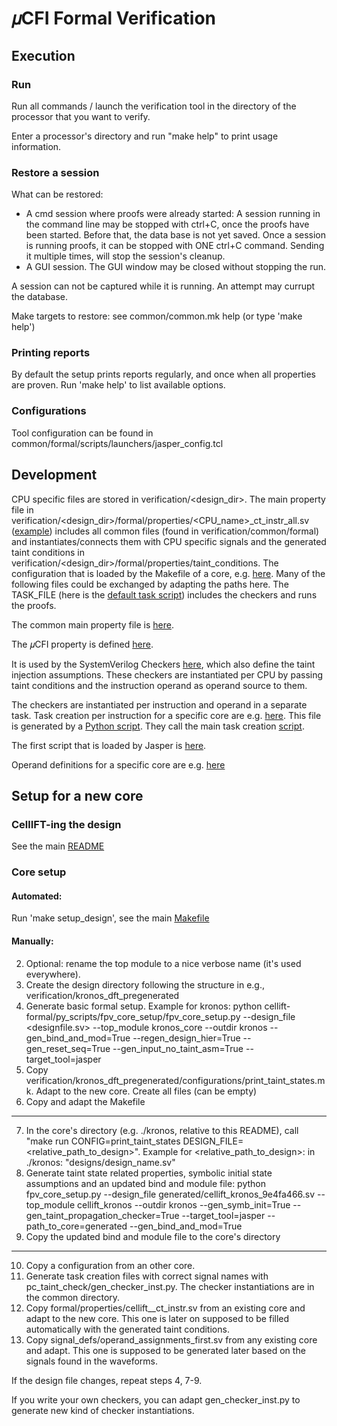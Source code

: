 # 𝜇CFI Formal Verification

## Execution

### Run

Run all commands / launch the verification tool in the directory of the processor that you want to verify.

Enter a processor's directory and run "make help" to print usage information.

### Restore a session

What can be restored:
- A cmd session where proofs were already started:
A session running in the command line may be stopped with ctrl+C, once the proofs have been started. Before that, the data base is not yet saved.
Once a session is running proofs, it can be stopped with ONE ctrl+C command. Sending it multiple times, will stop the session's cleanup.
- A GUI session.
The GUI window may be closed without stopping the run.

A session can not be captured while it is running. An attempt may currupt the database.

Make targets to restore: see common/common.mk help (or type 'make help')

### Printing reports

By default the setup prints reports regularly, and once when all properties are proven. Run 'make help' to list available options.


### Configurations

Tool configuration can be found in common/formal/scripts/launchers/jasper_config.tcl

## Development

CPU specific files are stored in verification/<design_dir>. The main property file in verification/<design_dir>/formal/properties/<CPU_name>_ct_instr_all.sv ([example](picorv32_ift_pregenerated/formal/properties/picorv32_ct_instr_all.sv)) includes all common files (found in verification/common/formal) and instantiates/connects them with CPU specific signals and the generated taint conditions in verification/<design_dir>/formal/properties/taint_conditions.
The configuration that is loaded by the Makefile of a core, e.g. [here](picorv32_ift_pregenerated/configurations/picorv32_ct_to.mk). Many of the following files could be exchanged by adapting the paths here. The TASK_FILE (here is the [default task script](common/formal/scripts/tasks/ct_instr_all_no_taint_states.tcl)) includes the checkers and runs the proofs.

The common main property file is [here](common/formal/properties/prop_ct_instr.sv).

The 𝜇CFI property is defined [here](common/formal/properties/prop_pc_taint_check.sv).

It is used by the SystemVerilog Checkers [here](common/formal/assumptions/asm_taint_inj_once.sv), which also define the taint injection assumptions. These checkers are instantiated per CPU by passing taint conditions and the instruction operand as operand source to them.

The checkers are instantiated per instruction and operand in a separate task.
Task creation per instruction for a specific core are e.g. [here](picorv32_ift_pregenerated/formal/scripts/tasks/task_creations_pc_taint_checker_to_anytime_no_taint_states.tcl).
This file is generated by a [Python script](../automation/mucfi/gen_checker_inst.py).
They call the main task creation [script](common/formal/scripts/tasks/task_creations.tcl).

The first script that is loaded by Jasper is [here](common/formal/scripts/launchers/verif_cadence.tcl).

Operand definitions for a specific core are e.g. [here](picorv32_ift_pregenerated/formal/signal_defs/operand_assignments_first.sv)


## Setup for a new core

### CellIFT-ing the design

See the main [README](../README.md)

### Core setup

#### Automated:
Run 'make setup_design', see the main [Makefile](../Makefile)

#### Manually:

2. Optional: rename the top module to a nice verbose name (it's used everywhere).
3. Create the design directory following the structure in e.g., verification/kronos_dft_pregenerated
4. Generate basic formal setup. Example for kronos:
  python cellift-formal/py_scripts/fpv_core_setup/fpv_core_setup.py --design_file <designfile.sv> --top_module kronos_core --outdir kronos --gen_bind_and_mod=True --regen_design_hier=True --gen_reset_seq=True --gen_input_no_taint_asm=True --target_tool=jasper
5. Copy verification/kronos_dft_pregenerated/configurations/print_taint_states.mk. Adapt to the new core. Create all files (can be empty)
6. Copy and adapt the Makefile

---
7. In the core's directory (e.g. ./kronos, relative to this README), call "make run CONFIG=print_taint_states DESIGN_FILE=<relative_path_to_design>". Example for <relative_path_to_design>: in ./kronos: "designs/design_name.sv"
8. Generate taint state related properties, symbolic initial state assumptions and an updated bind and module file:
python fpv_core_setup.py --design_file generated/cellift_kronos_9e4fa466.sv --top_module cellift_kronos --outdir kronos --gen_symb_init=True --gen_taint_propagation_checker=True --target_tool=jasper --path_to_core=generated --gen_bind_and_mod=True
9. Copy the updated bind and module file to the core's directory
----

10. Copy a configuration from an other core.
11. Generate task creation files with correct signal names with pc_taint_check/gen_checker_inst.py. The checker instantiations are in the common directory.
12. Copy formal/properties/cellift_<core>_ct_instr.sv from an existing core and adapt to the new core. This one is later on supposed to be filled automatically with the generated taint conditions.
13. Copy signal_defs/operand_assignments_first.sv from any existing core and adapt. This one is supposed to be generated later based on the signals found in the waveforms.

If the design file changes, repeat steps 4, 7-9.

If you write your own checkers, you can adapt gen_checker_inst.py to generate new kind of checker instantiations.